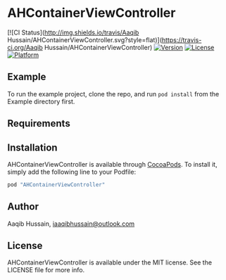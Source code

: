 # AHContainerViewController

[![CI Status](http://img.shields.io/travis/Aaqib Hussain/AHContainerViewController.svg?style=flat)](https://travis-ci.org/Aaqib Hussain/AHContainerViewController)
[![Version](https://img.shields.io/cocoapods/v/AHContainerViewController.svg?style=flat)](http://cocoapods.org/pods/AHContainerViewController)
[![License](https://img.shields.io/cocoapods/l/AHContainerViewController.svg?style=flat)](http://cocoapods.org/pods/AHContainerViewController)
[![Platform](https://img.shields.io/cocoapods/p/AHContainerViewController.svg?style=flat)](http://cocoapods.org/pods/AHContainerViewController)

## Example

To run the example project, clone the repo, and run `pod install` from the Example directory first.

## Requirements

## Installation

AHContainerViewController is available through [CocoaPods](http://cocoapods.org). To install
it, simply add the following line to your Podfile:

```ruby
pod "AHContainerViewController"
```

## Author

Aaqib Hussain, iaaqibhussain@outlook.com

## License

AHContainerViewController is available under the MIT license. See the LICENSE file for more info.
